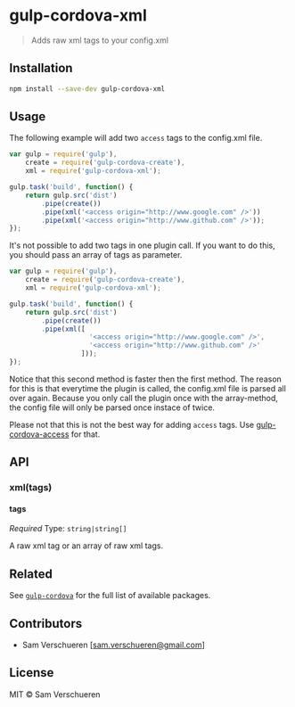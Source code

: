 # gulp-cordova-xml

> Adds raw xml tags to your config.xml

## Installation

```bash
npm install --save-dev gulp-cordova-xml
```

## Usage

The following example will add two `access` tags to the config.xml file.

```JavaScript
var gulp = require('gulp'),
    create = require('gulp-cordova-create'),
    xml = require('gulp-cordova-xml');

gulp.task('build', function() {
    return gulp.src('dist')
        .pipe(create())
        .pipe(xml('<access origin="http://www.google.com" />'))
        .pipe(xml('<access origin="http://www.github.com" />'));
});
```

It's not possible to add two tags in one plugin call. If you want to do this, you should pass an array of
tags as parameter.

```JavaScript
var gulp = require('gulp'),
    create = require('gulp-cordova-create'),
    xml = require('gulp-cordova-xml');

gulp.task('build', function() {
    return gulp.src('dist')
        .pipe(create())
        .pipe(xml([
					'<access origin="http://www.google.com" />',
        			'<access origin="http://www.github.com" />'
				  ]));
});
```

Notice that this second method is faster then the first method. The reason for this is that everytime the plugin is called,
the config.xml file is parsed all over again. Because you only call the plugin once with the array-method, the config file will
only be parsed once instace of twice.

Please not that this is not the best way for adding `access` tags. Use [gulp-cordova-access](https://github.com/SamVerschueren/gulp-cordova-access)
for that.

## API

### xml(tags)

#### tags

*Required*
Type: `string|string[]`

A raw xml tag or an array of raw xml tags.

## Related

See [`gulp-cordova`](https://github.com/SamVerschueren/gulp-cordova) for the full list of available packages.

## Contributors

- Sam Verschueren [<sam.verschueren@gmail.com>]

## License

MIT © Sam Verschueren
